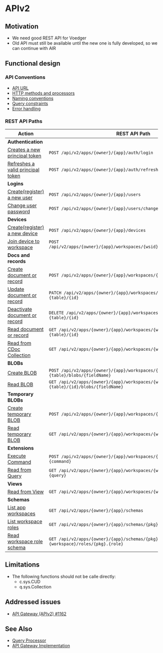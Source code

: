 # APIv2

## Motivation

- We need good REST API for Voedger
- Old API must still be available until the new one is fully developed, so we can continue with AIR

## Functional design

### API Conventions

- [API URL](api-url.md)
- [HTTP methods and processors](http-methods-and-processors.md)
- [Naming conventions](naming-conventions.md)
- [Query constraints](query-constraints.md)
- [Error handling](errors.md)

### REST API Paths

| Action                                                    | REST API Path                                                                |
|-----------------------------------------------------------|------------------------------------------------------------------------------|
| **Authentication** | |
| [Creates a new principal token](login.md)                 | `POST /api/v2/apps/{owner}/{app}/auth/login` |
| [Refreshes a valid principal token](refresh.md)           | `POST /api/v2/apps/{owner}/{app}/auth/refresh` |
| **Logins** | |
| [Create(register) a new user](create-user.md)             | `POST /api/v2/apps/{owner}/{app}/users` |
| [Change user password](change-password.md)                | `POST /api/v2/apps/{owner}/{app}/users/change-password` |
| **Devices** | |
| [Create(register) a new device](../devices/create-device.md) | `POST /api/v2/apps/{owner}/{app}/devices`                               |
| [Join device to workspace](../devices/join-device.md)     | `POST /api/v2/apps/{owner}/{app}/workspaces/{wsid}/commands/sys.JoinDevice` |
| **Docs and records** | |
| [Create document or record](create-doc.md)                | `POST /api/v2/apps/{owner}/{app}/workspaces/{wsid}/docs/{pkg}.{table}`      |
| [Update document or record](update-doc.md)                | `PATCH /api/v2/apps/{owner}/{app}/workspaces/{wsid}/docs/{pkg}.{table}/{id}` |
| [Deactivate document or record](deactivate-doc.md)        | `DELETE /api/v2/apps/{owner}/{app}/workspaces/{wsid}/docs/{pkg}.{table}/{id}` |
| [Read document or record](read-doc.md)                    | `GET /api/v2/apps/{owner}/{app}/workspaces/{wsid}/docs/{pkg}.{table}/{id}` |
| [Read from CDoc Collection](read-cdocs.md)                | `GET /api/v2/apps/{owner}/{app}/workspaces/{wsid}/cdocs/{pkg}.{table}`     |
| **BLOBs** |  |
| [Create BLOB](create-blob.md)                             | `POST /api/v2/apps/{owner}/{app}/workspaces/{wsid}/docs/{pkg}.{table}/blobs/{fieldName}`                   |
| [Read BLOB](read-blob.md)                                 | `GET /api/v2/apps/{owner}/{app}/workspaces/{wsid}/docs/{pkg}.{table}/{id}/blobs/{fieldName}`          |
| **Temporary BLOBs** |  |
| [Create temporary BLOB](create-tblob.md)                  | `POST /api/v2/apps/{owner}/{app}/workspaces/{wsid}/tblobs`                   |
| [Read temporary BLOB](read-tblob.md)                      | `GET /api/v2/apps/{owner}/{app}/workspaces/{wsid}/tblobs/{suuid}`          |
| **Extensions** | |
| [Execute Command](execute-command.md)                     | `POST /api/v2/apps/{owner}/{app}/workspaces/{wsid}/commands/{pkg}.{command}`|
| [Read from Query](read-from-query.md)                     | `GET /api/v2/apps/{owner}/{app}/workspaces/{wsid}/queries/{pkg}.{query}`   |
| **Views** | |
| [Read from View](read-from-view.md)                       | `GET /api/v2/apps/{owner}/{app}/workspaces/{wsid}/views/{pkg}.{view}`      |
| **Schemas** | |
| [List app workspaces](list-app-workspaces.md)             | `GET /api/v2/apps/{owner}/{app}/schemas`                                      |
| [List workspace roles](list-ws-roles.md)                  | `GET /api/v2/apps/{owner}/{app}/schemas/{pkg}.{workspace}/roles`              |
| [Read workspace role schema](read-ws-role-schema.md)      | `GET /api/v2/apps/{owner}/{app}/schemas/{pkg}.{workspace}/roles/{pkg}.{role}` |

## Limitations

- The following functions should not be calle directly:
  - c.sys.CUD
  - q.sys.Collection

## Addressed issues

- [API Gateway (APIv2) #1162](https://github.com/voedger/voedger/issues/1162)

## See Also

- [Query Processor](/server/design/qp.md)
- [API Gateway Implementation](/server/design/agw.md)
